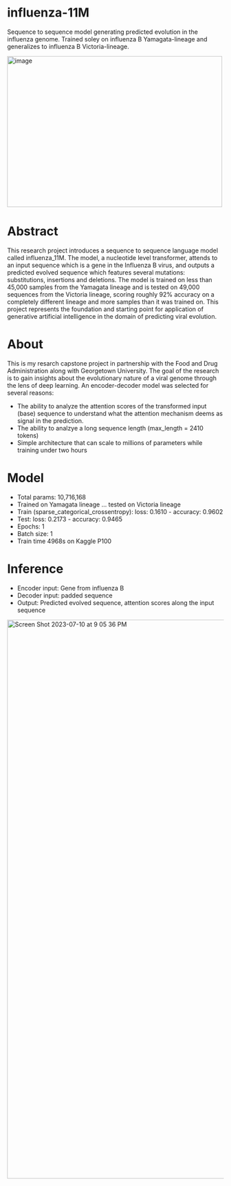# influenza-11M
Sequence to sequence model generating predicted evolution in the influenza genome. Trained soley on influenza B Yamagata-lineage and generalizes to influenza B Victoria-lineage.

<img src="https://github.com/zac-webel/influenza-11M/assets/118777665/6b9fc254-d859-47e4-9b90-43da3de39ee5" alt="image" width="500" height="350" />

# Abstract
This research project introduces a sequence to sequence language model called influenza_11M. The model, a nucleotide level transformer, attends to an input sequence which is a gene in the Influenza B virus, and outputs a predicted evolved sequence which features several mutations: substitutions, insertions and deletions. The model is trained on less than 45,000 samples from the Yamagata lineage and is tested on 49,000 sequences from the Victoria lineage, scoring roughly 92% accuracy on a completely different lineage and more samples than it was trained on. This project represents the foundation and starting point for application of generative artificial intelligence in the domain of predicting viral evolution. 


# About
This is my resarch capstone project in partnership with the Food and Drug Administration along with Georgetown University. The goal of the research is to gain insights about the evolutionary nature of a viral genome through the lens of deep learning. An encoder-decoder model was selected for several reasons: 
* The ability to analyze the attention scores of the transformed input (base) sequence to understand what the attention mechanism deems as signal in the prediction.
* The ability to analzye a long sequence length (max_length = 2410 tokens)
* Simple architecture that can scale to millions of parameters while training under two hours

# Model
* Total params: 10,716,168
* Trained on Yamagata lineage ... tested on Victoria lineage
* Train (sparse_categorical_crossentropy): loss: 0.1610 - accuracy: 0.9602
* Test: loss: 0.2173 - accuracy: 0.9465
* Epochs: 1
* Batch size: 1
* Train time 4968s on Kaggle P100

# Inference 
* Encoder input: Gene from influenza B
* Decoder input: padded <start> sequence
* Output: Predicted evolved sequence, attention scores along the input sequence

<img width="1296" alt="Screen Shot 2023-07-10 at 9 05 36 PM" src="https://github.com/zac-webel/influenza-11M/assets/118777665/bd819368-2315-4b64-8b33-472cce78bd44">





 
